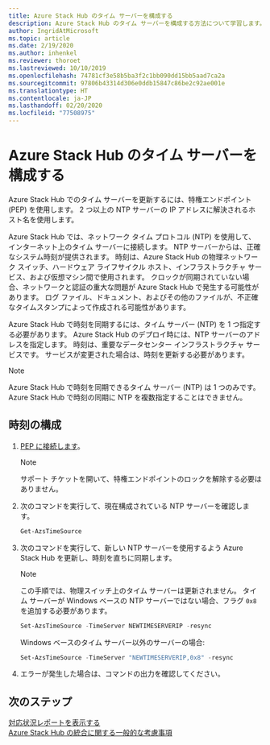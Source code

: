 ```yaml
---
title: Azure Stack Hub のタイム サーバーを構成する
description: Azure Stack Hub のタイム サーバーを構成する方法について学習します。
author: IngridAtMicrosoft
ms.topic: article
ms.date: 2/19/2020
ms.author: inhenkel
ms.reviewer: thoroet
ms.lastreviewed: 10/10/2019
ms.openlocfilehash: 74781cf3e58b5ba3f2c1bb090dd15bb5aad7ca2a
ms.sourcegitcommit: 97806b43314d306e0ddb15847c86be2c92ae001e
ms.translationtype: HT
ms.contentlocale: ja-JP
ms.lasthandoff: 02/20/2020
ms.locfileid: "77508975"
---
```

# <a name="configure-the-time-server-for-azure-stack-hub"></a>Azure Stack Hub のタイム サーバーを構成する

Azure Stack Hub でのタイム サーバーを更新するには、特権エンドポイント (PEP) を使用します。 2 つ以上の NTP サーバーの IP アドレスに解決されるホスト名を使用します。

Azure Stack Hub では、ネットワーク タイム プロトコル (NTP) を使用して、インターネット上のタイム サーバーに接続します。 NTP サーバーからは、正確なシステム時刻が提供されます。 時刻は、Azure Stack Hub の物理ネットワーク スイッチ、ハードウェア ライフサイクル ホスト、インフラストラクチャ サービス、および仮想マシン間で使用されます。 クロックが同期されていない場合、ネットワークと認証の重大な問題が Azure Stack Hub で発生する可能性があります。 ログ ファイル、ドキュメント、およびその他のファイルが、不正確なタイムスタンプによって作成される可能性があります。

Azure Stack Hub で時刻を同期するには、タイム サーバー (NTP) を 1 つ指定する必要があります。 Azure Stack Hub のデプロイ時には、NTP サーバーのアドレスを指定します。 時刻は、重要なデータセンター インフラストラクチャ サービスです。 サービスが変更された場合は、時刻を更新する必要があります。

> [!NOTE]
> Azure Stack Hub で時刻を同期できるタイム サーバー (NTP) は 1 つのみです。 Azure Stack Hub で時刻の同期に NTP を複数指定することはできません。

## <a name="configure-time"></a>時刻の構成

1. [PEP に接続します](azure-stack-privileged-endpoint.md)。 
    > [!Note]  
    > サポート チケットを開いて、特権エンドポイントのロックを解除する必要はありません。

2. 次のコマンドを実行して、現在構成されている NTP サーバーを確認します。

    ```PowerShell
    Get-AzsTimeSource
    ```

3. 次のコマンドを実行して、新しい NTP サーバーを使用するよう Azure Stack Hub を更新し、時刻を直ちに同期します。

    > [!Note]  
    > この手順では、物理スイッチ上のタイム サーバーは更新されません。 タイム サーバーが Windows ベースの NTP サーバーではない場合、フラグ `0x8` を追加する必要があります。

    ```PowerShell
    Set-AzsTimeSource -TimeServer NEWTIMESERVERIP -resync
    ```

    Windows ベースのタイム サーバー以外のサーバーの場合:

    ```PowerShell
    Set-AzsTimeSource -TimeServer "NEWTIMESERVERIP,0x8" -resync
    ```

4. エラーが発生した場合は、コマンドの出力を確認してください。


## <a name="next-steps"></a>次のステップ

[対応状況レポートを表示する](azure-stack-validation-report.md)  
[Azure Stack Hub の統合に関する一般的な考慮事項](azure-stack-datacenter-integration.md)  
